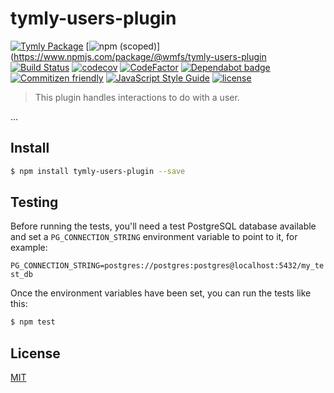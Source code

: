 # tymly-users-plugin
[![Tymly Package](https://img.shields.io/badge/tymly-package-blue.svg)](https://tymly.io/)
[![npm (scoped)](https://img.shields.io/npm/v/@wmfs/tymly-users-plugin.svg)](https://www.npmjs.com/package/@wmfs/tymly-users-plugin
[![Build Status](https://travis-ci.org/wmfs/tymly-users-plugin.svg?branch=master)](https://travis-ci.org/wmfs/tymly-users-plugin)
[![codecov](https://codecov.io/gh/wmfs/tymly-users-plugin/branch/master/graph/badge.svg)](https://codecov.io/gh/wmfs/tymly-users-plugin)
[![CodeFactor](https://www.codefactor.io/repository/github/wmfs/tymly-users-plugin/badge)](https://www.codefactor.io/repository/github/wmfs/tymly-users-plugin)
[![Dependabot badge](https://img.shields.io/badge/Dependabot-active-brightgreen.svg)](https://dependabot.com/)
[![Commitizen friendly](https://img.shields.io/badge/commitizen-friendly-brightgreen.svg)](http://commitizen.github.io/cz-cli/)
[![JavaScript Style Guide](https://img.shields.io/badge/code_style-standard-brightgreen.svg)](https://standardjs.com)
[![license](https://img.shields.io/github/license/mashape/apistatus.svg)](https://github.com/wmfs/tymly/blob/master/packages/pg-concat/LICENSE)

> This plugin handles interactions to do with a user.

...

## <a name="install"></a>Install
```bash
$ npm install tymly-users-plugin --save
```

## <a name="test"></a>Testing

Before running the tests, you'll need a test PostgreSQL database available and set a `PG_CONNECTION_STRING` environment variable to point to it, for example:

```PG_CONNECTION_STRING=postgres://postgres:postgres@localhost:5432/my_test_db```


Once the environment variables have been set, you can run the tests like this:

```bash
$ npm test
```


## <a name="license"></a>License

[MIT](https://github.com/wmfs/tymly/blob/master/LICENSE)
